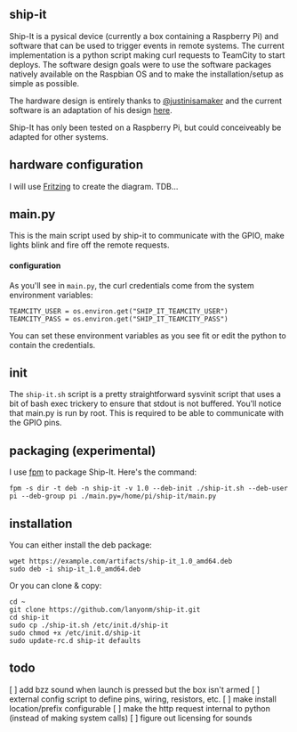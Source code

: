 ship-it
-------
Ship-It is a pysical device (currently a box containing a Raspberry Pi) and software that can be used to trigger events in remote systems.  The current implementation is a python script making curl requests to TeamCity to start deploys.  The software design goals were to use the software packages natively available on the Raspbian OS and to make the installation/setup as simple as possible.

The hardware design is entirely thanks to [@justinisamaker](https://twitter.com/justinisamaker) and the current software is an adaptation of his design [here](https://github.com/justinisamaker/raspberrypi/tree/master/teamcityLaunchButton).

Ship-It has only been tested on a Raspberry Pi, but could conceiveably be adapted for other systems.

hardware configuration
----------------------
I will use [Fritzing](http://fritzing.org/) to create the diagram. TDB...

main.py
-------
This is the main script used by ship-it to communicate with the GPIO, make lights blink and fire off the remote requests.

#### configuration
As you'll see in `main.py`, the curl credentials come from the system environment variables:

	TEAMCITY_USER = os.environ.get("SHIP_IT_TEAMCITY_USER")
	TEAMCITY_PASS = os.environ.get("SHIP_IT_TEAMCITY_PASS")

You can set these environment variables as you see fit or edit the python to contain the credentials.

init
----
The `ship-it.sh` script is a pretty straightforward sysvinit script that uses a bit of bash exec trickery to ensure that stdout is not buffered.  You'll notice that main.py is run by root.  This is required to be able to communicate with the GPIO pins.

packaging (experimental)
---------
I use [fpm](https://github.com/jordansissel/fpm) to package Ship-It.  Here's the command:

	fpm -s dir -t deb -n ship-it -v 1.0 --deb-init ./ship-it.sh --deb-user pi --deb-group pi ./main.py=/home/pi/ship-it/main.py

installation
------------
You can either install the deb package:

	wget https://example.com/artifacts/ship-it_1.0_amd64.deb
	sudo deb -i ship-it_1.0_amd64.deb

Or you can clone & copy:

	cd ~
	git clone https://github.com/lanyonm/ship-it.git
	cd ship-it
	sudo cp ./ship-it.sh /etc/init.d/ship-it
	sudo chmod +x /etc/init.d/ship-it
	sudo update-rc.d ship-it defaults

todo
----
[ ] add bzz sound when launch is pressed but the box isn't armed
[ ] external config script to define pins, wiring, resistors, etc.
[ ] make install location/prefix configurable
[ ] make the http request internal to python (instead of making system calls)
[ ] figure out licensing for sounds